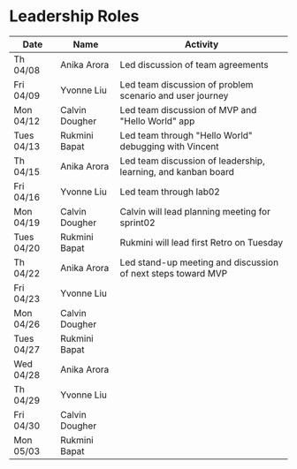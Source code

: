 # Leadership Roles 

| Date      | Name              | Activity                                                           |
|-----------|-------------------|--------------------------------------------------------            |
| Th 04/08  | Anika Arora       | Led discussion of team agreements                                  | 
| Fri 04/09 | Yvonne Liu        | Led team discussion of problem scenario and user journey           | 
| Mon 04/12 | Calvin Dougher    | Led team discussion of MVP and "Hello World" app                   | 
| Tues 04/13| Rukmini Bapat     | Led team through "Hello World" debugging with Vincent              | 
| Th 04/15  | Anika Arora       | Led team discussion of leadership, learning, and kanban board      | 
| Fri 04/16 | Yvonne Liu        | Led team through lab02                                             | 
| Mon 04/19 | Calvin Dougher    | Calvin will lead planning meeting for sprint02                     | 
| Tues 04/20| Rukmini Bapat     | Rukmini will lead first Retro on Tuesday                           | 
| Th 04/22  | Anika Arora       | Led stand-up meeting and discussion of next steps toward MVP       | 
| Fri 04/23 | Yvonne Liu        |                                                                    | 
| Mon 04/26 | Calvin Dougher    |                                                                    | 
| Tues 04/27| Rukmini Bapat     |                                                                    | 
| Wed 04/28 | Anika Arora       |                                                                    |
| Th 04/29  | Yvonne Liu        |                                                                    | 
| Fri 04/30 | Calvin Dougher    |                                                                    | 
| Mon 05/03 | Rukmini Bapat     |                                                                    | 
